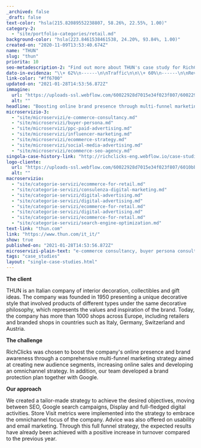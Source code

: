 ```yaml
---
_archived: false
_draft: false
text-color: "hsla(215.82089552238807, 58.26%, 22.55%, 1.00)"
category-2:
  - "site/portfolio-categories/retail.md"
background-color: "hsla(223.8461538461538, 24.20%, 93.84%, 1.00)"
created-on: "2020-11-09T13:53:40.674Z"
name: "THUN"
slug: "thun"
priorita: 10
seo-metadescription-2: "Find out more about THUN's case study for RichClicks and learn how to implement a digital marketing strategy for your business. Read now!"
dato-in-evidenza: "\\+ 62%\n------\n\nTraffic\n\n\\+ 60%\n------\n\nRevenue\n\n\\+ 60%\n------\n\nRevenue from Paid channels"
link-color: "#ff6700"
updated-on: "2021-01-28T14:53:56.872Z"
immagine:
  url: "https://uploads-ssl.webflow.com/60022928d7015e34f023f807/60022928d7015e0e5b23fb50_case-_0000s_0002_Thun_Background-compressed-11zon.jpg"
  alt: ""
headline: "Boosting online brand presence through multi-funnel marketing"
microservizio-3:
  - "site/microservizi/e-commerce-consultancy.md"
  - "site/microservizi/buyer-persona.md"
  - "site/microservizi/ppc-paid-advertising.md"
  - "site/microservizi/influencer-marketing.md"
  - "site/microservizi/ecommerce-strategy.md"
  - "site/microservizi/social-media-advertising.md"
  - "site/microservizi/ecommerce-seo-agency.md"
singola-case-history-link: "http://richclicks-eng.webflow.io/case-studies/thun"
logo-cliente:
  url: "https://uploads-ssl.webflow.com/60022928d7015e34f023f807/6010bbbc3920309dc24578ae_60022928d7015e691f23fbb0_thiun.png"
  alt: ""
macroservizio:
  - "site/categorie-servizi/ecommerce-for-retail.md"
  - "site/categorie-servizi/consulenza-digital-marketing.md"
  - "site/categorie-servizi/digital-advertising.md"
  - "site/categorie-servizi/digital-advertising.md"
  - "site/categorie-servizi/ecommerce-for-retail.md"
  - "site/categorie-servizi/digital-advertising.md"
  - "site/categorie-servizi/ecommerce-for-retail.md"
  - "site/categorie-servizi/search-engine-optimization.md"
text-link: "thun.com"
link: "https://www.thun.com/it_it/"
show: true
published-on: "2021-01-28T14:53:56.872Z"
microservizi-plain-text: "e-commerce consultancy, buyer persona consultancy, paid advertising, influencer marketing, e-commerce strategy, social media advertising, SEO for e-commerce"
tags: "case_studies"
layout: "single-case-studies.html"
---
```


**The client**

THUN is an Italian company of interior decoration, collectibles and gift ideas. The company was founded in 1950 presenting a unique decorative style that involved products of different types under the same decorative philosophy, which represents the values and inspiration of the brand. Today, the company has more than 1000 shops across Europe, including retailers and branded shops in countries such as Italy, Germany, Switzerland and Austria.

**The challenge**

RichClicks was chosen to boost the company's online presence and brand awareness through a comprehensive multi-funnel marketing strategy aimed at creating new audience segments, increasing online sales and developing an omnichannel strategy. In addition, our team developed a brand protection plan together with Google.

**Our approach**

We created a tailor-made strategy to achieve the desired objectives, moving between SEO, Google search campaigns, Display and full-fledged digital activities. Store Visit metrics were implemented into the strategy to embrace the omnichannel focus of the company. Advice was also offered on usability and email marketing. Through this full funnel strategy, the expected results have already been achieved with a positive increase in turnover compared to the previous year.
